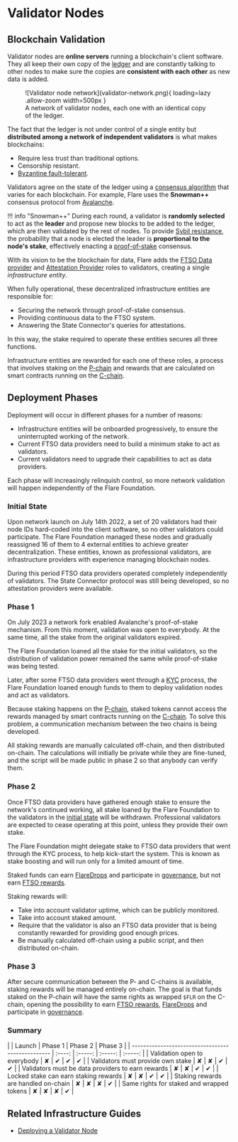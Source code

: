 # Validator Nodes

## Blockchain Validation

Validator nodes are **online servers** running a blockchain's client software.
They all keep their own copy of the [ledger](glossary.md#ledger) and are constantly talking to other nodes to make sure the copies are **consistent with each other** as new data is added.

<figure markdown>
  ![Validator node network](validator-network.png){ loading=lazy .allow-zoom width=500px }
  <figcaption>A network of validator nodes, each one with an identical copy of the ledger.</figcaption>
</figure>

The fact that the ledger is not under control of a single entity but **distributed among a network of independent validators** is what makes blockchains:

* Require less trust than traditional options.
* Censorship resistant.
* [Byzantine fault-tolerant](glossary.md#byzantine_fault_tolerance).

Validators agree on the state of the ledger using a [consensus algorithm](glossary.md#consensus) that varies for each blockchain.
For example, Flare uses the **Snowman++** consensus protocol from [Avalanche](glossary.md#avalanche).

!!! info "Snowman++"
    During each round, a validator is **randomly selected** to act as the **leader** and propose new blocks to be added to the ledger, which are then validated by the rest of nodes.
    To provide [Sybil resistance](glossary.md#sybil_resistance), the probability that a node is elected the leader is **proportional to the node's stake**, effectively enacting a [proof-of-stake](glossary.md#proof_of_stake) consensus.

With its vision to be the blockchain for data, Flare adds the [FTSO Data provider](./ftso.md) and [Attestation Provider](./state-connector.md) roles to validators, creating a single _infrastructure entity_.

When fully operational, these decentralized infrastructure entities are responsible for:

* Securing the network through proof-of-stake consensus.
* Providing continuous data to the FTSO system.
* Answering the State Connector's queries for attestations.

In this way, the stake required to operate these entities secures all three functions.

Infrastructure entities are rewarded for each one of these roles, a process that involves staking on the [P-chain](https://docs.avax.network/learn/avalanche/avalanche-platform#p-chain) and rewards that are calculated on smart contracts running on the [C-chain](https://docs.avax.network/learn/avalanche/avalanche-platform#c-chain).

## Deployment Phases

Deployment will occur in different phases for a number of reasons:

* Infrastructure entities will be onboarded progressively, to ensure the uninterrupted working of the network.
* Current FTSO data providers need to build a minimum stake to act as validators.
* Current validators need to upgrade their capabilities to act as data providers.

Each phase will increasingly relinquish control, so more network validation will happen independently of the Flare Foundation.

### Initial State

Upon network launch on July 14th 2022, a set of 20 validators had their node IDs hard-coded into the client software, so no other validators could participate.
The Flare Foundation managed these nodes and gradually reassigned 16 of them to 4 external entities to achieve greater decentralization.
These entities, known as professional validators, are infrastructure providers with experience managing blockchain nodes.

During this period FTSO data providers operated completely independently of validators.
The State Connector protocol was still being developed, so no attestation providers were available.

### Phase 1

On July 2023 a network fork enabled Avalanche's proof-of-stake mechanism.
From this moment, validation was open to everybody.
At the same time, all the stake from the original validators expired.

The Flare Foundation loaned all the stake for the initial validators, so the distribution of validation power remained the same while proof-of-stake was being tested.

Later, after some FTSO data providers went through a [KYC](glossary.md#kyc) process, the Flare Foundation loaned enough funds to them to deploy validation nodes and act as validators.

Because staking happens on the [P-chain](https://docs.avax.network/learn/avalanche/avalanche-platform#p-chain), staked tokens cannot access the rewards managed by smart contracts running on the [C-chain](https://docs.avax.network/learn/avalanche/avalanche-platform#c-chain).
To solve this problem, a communication mechanism between the two chains is being developed.

All staking rewards are manually calculated off-chain, and then distributed on-chain.
The calculations will initially be private while they are fine-tuned, and the script will be made public in phase 2 so that anybody can verify them.

### Phase 2

Once FTSO data providers have gathered enough stake to ensure the network's continued working, all stake loaned by the Flare Foundation to the validators in the [initial state](#initial-state) will be withdrawn.
Professional validators are expected to cease operating at this point, unless they provide their own stake.

The Flare Foundation might delegate stake to FTSO data providers that went through the KYC process, to help kick-start the system.
This is known as stake boosting and will run only for a limited amount of time.

Staked funds can earn [FlareDrops](./the-flaredrop.md) and participate in [governance](./governance.md), but not earn [FTSO rewards](./ftso.md#rewards).

Staking rewards will:

* Take into account validator uptime, which can be publicly monitored.
* Take into account staked amount.
* Require that the validator is also an FTSO data provider that is being constantly rewarded for providing good enough prices.
* Be manually calculated off-chain using a public script, and then distributed on-chain.

### Phase 3

After secure communication between the P- and C-chains is available, staking rewards will be managed entirely on-chain.
The goal is that funds staked on the P-chain will have the same rights as wrapped `$FLR` on the C-chain, opening the possibility to earn [FTSO rewards](./ftso.md#rewards), [FlareDrops](./the-flaredrop.md) and participate in [governance](./governance.md).

### Summary

<div class="boolean-table" markdown>
|                                                   | Launch | Phase 1 | Phase 2 | Phase 3 |
| ------------------------------------------------- | :----: | :-----: | :-----: | :-----: |
| Validation open to everybody                      |   ✘    |    ✔    |    ✔    |    ✔    |
| Validators must provide own stake                 |   ✘    |    ✘    |    ✔    |    ✔    |
| Validators must be data providers to earn rewards |   ✘    |    ✘    |    ✔    |    ✔    |
| Locked stake can earn staking rewards             |   ✘    |    ✘    |    ✔    |    ✔    |
| Staking rewards are handled on-chain              |   ✘    |    ✘    |    ✘    |    ✔    |
| Same rights for staked and wrapped tokens         |   ✘    |    ✘    |    ✘    |    ✔    |
</div>

## Related Infrastructure Guides

* [Deploying a Validator Node](../infra/validation/deploying.md)

<script type="module">
    const btables = document.getElementsByClassName('boolean-table');
    if (btables) {
      for (var i=0; i<btables.length; i++) {
        const bcells = btables[i].getElementsByTagName('td');
        for (var j=0; j<bcells.length; j++) {
          if (bcells[j].innerHTML == '✘')
            bcells[j].className = 'boolean-false';
          if (bcells[j].innerHTML == '✔')
            bcells[j].className = 'boolean-true';
        }
      }
    }
</script>
